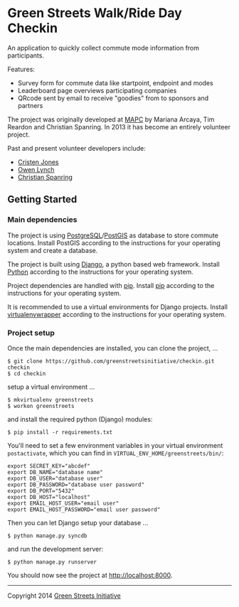 # Green Streets Walk/Ride Day Checkin

An application to quickly collect commute mode information from participants.

Features:

* Survey form for commute data like startpoint, endpoint and modes
* Leaderboard page overviews participating companies
* QRcode sent by email to receive "goodies" from to sponsors and partners

The project was originally developed at [MAPC][1] by Mariana Arcaya, Tim Reardon 
and Christian Spanring. In 2013 it has become an entirely volunteer project.

Past and present volunteer developers include:

* [Cristen Jones][3]
* [Owen Lynch][2]
* [Christian Spanring][4]

## Getting Started

### Main dependencies

The project is using [PostgreSQL][5]/[PostGIS][6] as database to store commute 
locations. Install PostGIS according to the instructions for your operating 
system and create a database.

The project is built using [Django][7], a python based web framework. Install
[Python][8] according to the instructions for your operating system.

Project dependencies are handled with [pip][9]. Install [pip][9] according to 
the instructions for your operating system.

It is recommended to use a virtual environments for Django projects. Install 
[virtualenvwrapper][10] according to the instructions for your operating system.

### Project setup

Once the main dependencies are installed, you can clone the project, ...

    $ git clone https://github.com/greenstreetsinitiative/checkin.git checkin
    $ cd checkin

setup a virtual environment ...

    $ mkvirtualenv greenstreets
    $ workon greenstreets

and install the required python (Django) modules:

	$ pip install -r requirements.txt

You'll need to set a few environment variables in your virtual environment 
`postactivate`, which you can find in `VIRTUAL_ENV_HOME/greenstreets/bin/`:

    export SECRET_KEY="abcdef"
    export DB_NAME="database name"
    export DB_USER="database user"
    export DB_PASSWORD="database user password"
    export DB_PORT="5432"
    export DB_HOST="localhost"
    export EMAIL_HOST_USER="email user"
    export EMAIL_HOST_PASSWORD="email user password"

Then you can let Django setup your database ...

    $ python manage.py syncdb

and run the development server:

    $ python manage.py runserver

You should now see the project at [http://localhost:8000][11].

---

Copyright 2014 [Green Streets Initiative][12]


[1]: https://github.com/MAPC/greenstreets
[2]: https://github.com/olynch
[3]: https://github.com/thecristen
[4]: https://github.com/cspanring
[5]: http://www.postgresql.org/
[6]: http://postgis.net/
[7]: https://www.djangoproject.com/
[8]: http://python.org/
[9]: http://www.pip-installer.org/
[10]: http://virtualenvwrapper.readthedocs.org/
[11]: http://localhost:8000
[12]: http://gogreenstreets.org/